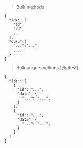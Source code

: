 > Bulk methods

```
{
  "ids": [
    "id",
    "id",
    ...
  ],
  "data":{
    "...":"...",
    ....
  }
}
```

> Bulk unique methods [@latest]

```
{
  "ids": [
    {
      "id": "...",
      "data": {
        "...": "...",
      }
    },
    {
      "id": "...",
      "data": {
        "...": "...",
      }
    }
  ]
}
```
